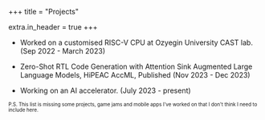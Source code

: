 +++
title = "Projects"

extra.in_header = true
+++


- Worked on a customised RISC-V CPU at Ozyegin University CAST lab. (Sep 2022 - March 2023)

- Zero-Shot RTL Code Generation with Attention Sink Augmented Large Language Models, HiPEAC AccML, Published (Nov 2023 - Dec 2023)

- Working on an AI accelerator. (July 2023 - present)


<sub><sup>P.S. This list is missing some projects, game jams and mobile apps I've worked on that I don't think I need to include here.</sup></sub>
